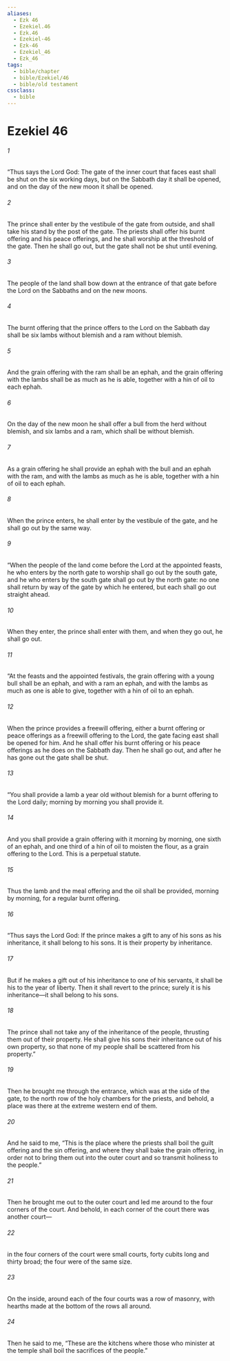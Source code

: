 ```yaml
---
aliases:
  - Ezk 46
  - Ezekiel.46
  - Ezk.46
  - Ezekiel-46
  - Ezk-46
  - Ezekiel_46
  - Ezk_46
tags:
  - bible/chapter
  - bible/Ezekiel/46
  - bible/old testament
cssclass:
  - bible
---
```


# Ezekiel 46

###### 1
“Thus says the Lord God: The gate of the inner court that faces east shall be shut on the six working days, but on the Sabbath day it shall be opened, and on the day of the new moon it shall be opened.
###### 2
The prince shall enter by the vestibule of the gate from outside, and shall take his stand by the post of the gate. The priests shall offer his burnt offering and his peace offerings, and he shall worship at the threshold of the gate. Then he shall go out, but the gate shall not be shut until evening.
###### 3
The people of the land shall bow down at the entrance of that gate before the Lord on the Sabbaths and on the new moons.
###### 4
The burnt offering that the prince offers to the Lord on the Sabbath day shall be six lambs without blemish and a ram without blemish.
###### 5
And the grain offering with the ram shall be an ephah, and the grain offering with the lambs shall be as much as he is able, together with a hin of oil to each ephah.
###### 6
On the day of the new moon he shall offer a bull from the herd without blemish, and six lambs and a ram, which shall be without blemish.
###### 7
As a grain offering he shall provide an ephah with the bull and an ephah with the ram, and with the lambs as much as he is able, together with a hin of oil to each ephah.
###### 8
When the prince enters, he shall enter by the vestibule of the gate, and he shall go out by the same way.
###### 9
“When the people of the land come before the Lord at the appointed feasts, he who enters by the north gate to worship shall go out by the south gate, and he who enters by the south gate shall go out by the north gate: no one shall return by way of the gate by which he entered, but each shall go out straight ahead.
###### 10
When they enter, the prince shall enter with them, and when they go out, he shall go out.
###### 11
“At the feasts and the appointed festivals, the grain offering with a young bull shall be an ephah, and with a ram an ephah, and with the lambs as much as one is able to give, together with a hin of oil to an ephah.
###### 12
When the prince provides a freewill offering, either a burnt offering or peace offerings as a freewill offering to the Lord, the gate facing east shall be opened for him. And he shall offer his burnt offering or his peace offerings as he does on the Sabbath day. Then he shall go out, and after he has gone out the gate shall be shut.
###### 13
“You shall provide a lamb a year old without blemish for a burnt offering to the Lord daily; morning by morning you shall provide it.
###### 14
And you shall provide a grain offering with it morning by morning, one sixth of an ephah, and one third of a hin of oil to moisten the flour, as a grain offering to the Lord. This is a perpetual statute.
###### 15
Thus the lamb and the meal offering and the oil shall be provided, morning by morning, for a regular burnt offering.
###### 16
“Thus says the Lord God: If the prince makes a gift to any of his sons as his inheritance, it shall belong to his sons. It is their property by inheritance.
###### 17
But if he makes a gift out of his inheritance to one of his servants, it shall be his to the year of liberty. Then it shall revert to the prince; surely it is his inheritance—it shall belong to his sons.
###### 18
The prince shall not take any of the inheritance of the people, thrusting them out of their property. He shall give his sons their inheritance out of his own property, so that none of my people shall be scattered from his property.”
###### 19
Then he brought me through the entrance, which was at the side of the gate, to the north row of the holy chambers for the priests, and behold, a place was there at the extreme western end of them.
###### 20
And he said to me, “This is the place where the priests shall boil the guilt offering and the sin offering, and where they shall bake the grain offering, in order not to bring them out into the outer court and so transmit holiness to the people.”
###### 21
Then he brought me out to the outer court and led me around to the four corners of the court. And behold, in each corner of the court there was another court—
###### 22
in the four corners of the court were small courts, forty cubits long and thirty broad; the four were of the same size.
###### 23
On the inside, around each of the four courts was a row of masonry, with hearths made at the bottom of the rows all around.
###### 24
Then he said to me, “These are the kitchens where those who minister at the temple shall boil the sacrifices of the people.”


